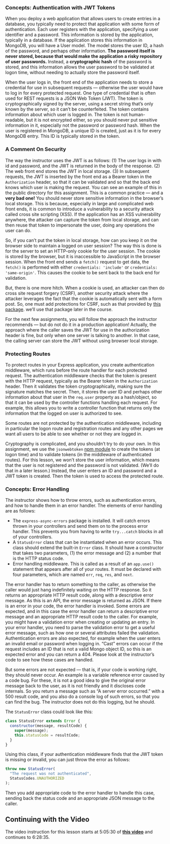 ### Concepts: Authentication with JWT Tokens

When you deploy a web application that allows users to create entries in a database, you typically need to protect that application with some form of authentication. Each user registers with the application, specifying a user identifier and a password. This information is stored by the application, typically in a database. If the application stores this information in MongoDB, you will have a User model. The model stores the user ID, a hash of the password, and perhaps other information. **The password itself is never stored, because that would make the application a risky repository of user passwords.** Instead, a **cryptographic hash** of the password is stored, and this information allows the user password to be validated at logon time, without needing to actually store the password itself.

When the user logs in, the front end of the application needs to store a credential for use in subsequent requests — otherwise the user would have to log in for every protected request. One type of credential that is often used for REST requests is a JSON Web Token (JWT). The token is cryptographically signed by the server, using a secret string that’s only known by the server, so it can’t be counterfeited. The token contains information about which user is logged in. The token is not human-readable, but it is not encrypted either, so you should never put sensitive information in it, especially not the password or password hash. When the user is registered in MongoDB, a unique ID is created, just as it is for every MongoDB entry. This ID is typically stored in the token.

### A Comment On Security

The way the instructor uses the JWT is as follows: (1) The user logs in with id and password, and the JWT is returned in the body of the response. (2) The web front end stores the JWT in local storage. (3) In subsequent requests, the JWT is inserted by the front end as a Bearer token in the `Authorization` header, so that it can be validated and so that the back end knows which user is making the request. You can see an example of this in the public directory for this assignment. This is a common practice — and a **very bad one!** You should never store sensitive information in the browser’s local storage. This is because, especially in large and complicated web front ends, it is common to introduce a vulnerability to a security attack called cross site scripting (XSS). If the application has an XSS vulnerability anywhere, the attacker can capture the token from local storage, and can then reuse that token to impersonate the user, doing any operations the user can do.

So, if you can’t put the token in local storage, how can you keep it on the browser side to maintain a logged on user session? The way this is done is for the server to set an HTTP-only cookie for the user session. The cookie is stored by the browser, but it is inaccessible to JavaScript in the browser session. When the front end sends a `fetch()` request to get data, the `fetch()` is performed with either `credentials: 'include'` or `credentials: 'same-origin'`. This causes the cookie to be sent back to the back end for validation.

But, there is one more hitch. When a cookie is used, an attacker can then do cross site request forgery (CSRF), another security attack where the attacker leverages the fact that the cookie is automatically sent with a form post. So, one must add protections for CSRF, such as that provided by [this package](https://www.npmjs.com/package/host-csrf). we’ll use that package later in the course.

For the next few assignments, you will follow the approach the instructor recommends — but do not do it in a production application! Actually, the approach where the caller saves the JWT for use in the authorization header is fine, but only when one server is talking to another. In that case, the calling server can store the JWT without using browser local storage.

### Protecting Routes

To protect routes in your Express application, you create authentication middleware, which runs before the route handler for each protected request. The authentication middleware checks that the token is present with the HTTP request, typically as the Bearer token in the `Authorization` header. Then it validates the token cryptographically, making sure the signature matches the secret. Then, it stores the user ID and perhaps other information about that user in the `req.user` property as a hash/object, so that it can be used by the controller functions handling each request. For example, this allows you to write a controller function that returns only the information that the logged on user is authorized to see.

Some routes are not protected by the authentication middleware, including in particular the logon route and registration routes and any other pages we want all users to be able to see whether or not they are logged in.

Cryptography is complicated, and you shouldn’t try to do your own. In this assignment, we use the `jsonwebtoken` [npm module](https://www.npmjs.com/package/jsonwebtoken) to create the tokens (at logon time) and to validate tokens (in the middleware of authenticated routes). For this lesson, we won’t store the user information, which means that the user is not registered and the password is not validated. (We’ll do that in a later lesson.) Instead, the user enters an ID and password and a JWT token is created. Then the token is used to access the protected route.

### Concepts: Error Handling

The instructor shows how to throw errors, such as authentication errors, and how to handle them in an error handler. The elements of error handling are as follows:

* The `express-async-errors` package is installed. It will catch errors thrown in your controllers and send them on to the process error handler. This prevents you from having to write `try...catch` blocks in all of your controllers.
* A `StatusError` class that can be instantiated when an error occurs. This class should extend the built-in `Error` class. It should have a constructor that takes two parameters, (1) the error message and (2) a number that is the HTTP status code.
* Error handling middleware. This is called as a result of an `app.use()` statement that appears after all of your routes. It must be declared with four parameters, which are named `err`, `req`, `res`, and `next`.

The error handler has to return something to the caller, as otherwise the caller would just hang indefinitely waiting on the HTTP response. So it returns an appropriate HTTP result code, along with a descriptive error message. As this is an API, the error message is returned as JSON. If there is an error in your code, the error handler is invoked. Some errors are expected, and in this case the error handler can return a descriptive error message and an appropriate HTTP result code to the caller. For example, you might have a validation error when creating or updating an entry. In your error handler, you need to parse the validation error to get a useful error message, such as how one or several attributes failed the validation. Authentication errors are also expected, for example when the user enters an invalid email or password when logging in. “Cast” errors can occur if the request includes an ID that is not a valid Mongo object ID, so this is an expected error and you can return a 404\. Please look at the instructor’s code to see how these cases are handled.

But some errors are not expected — that is, if your code is working right, they should never occur. An example is a variable reference error caused by a code bug. For these, it is not a good idea to give the original error message back to the user, as it is not friendly and it discloses code internals. So you return a message such as “A server error occurred.” with a 500 result code, and you also do a console log of such errors, so that you can find the bug. The instructor does not do this logging, but he should.

The `StatusError` class could look like this:

```javascript
class StatusError extends Error {
  constructor(message, resultCode) {
    super(message);
    this.statusCode = resultCode;
  }
}
```

Using this class, if your authentication middleware finds that the JWT token is missing or invalid, you can just throw the error as follows:

```javascript
throw new StatusError(
  "The request was not authenticated",
  StatusCodes.UNAUTHORIZED
);
```

Then you add appropriate code to the error handler to handle this case, sending back the status code and an appropriate JSON message to the caller.

## Continuing with the Video

The video instruction for this lesson starts at 5:05:30 of **[this video](https://youtu.be/rltfdjcXjmk?t=18325)** and continues to 6:28:35.